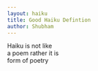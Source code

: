 ```yaml
---
layout: haiku
title: Good Haiku Defintion
author: Shubham
---
```


Haiku is not like<br>
a poem rather it is<br>
form of poetry